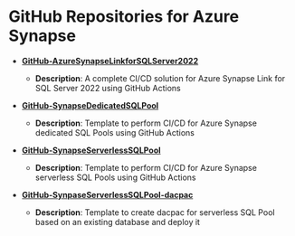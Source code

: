 # GitHub Repositories for Azure Synapse

- **[GitHub-AzureSynapseLinkforSQLServer2022](https://github.com/kevchant/GitHub-AzureSynapseLinkforSQLServer2022)**
  - **Description**: A complete CI/CD solution for Azure Synapse Link for SQL Server 2022 using GitHub Actions

- **[GitHub-SynapseDedicatedSQLPool](https://github.com/kevchant/GitHub-SynapseDedicatedSQLPool)**
  - **Description**: Template to perform CI/CD for Azure Synapse dedicated SQL Pools using GitHub Actions

- **[GitHub-SynapseServerlessSQLPool](https://github.com/kevchant/GitHub-SynapseServerlessSQLPool)**
  - **Description**: Template to perform CI/CD for Azure Synapse serverless SQL Pools using GitHub Actions

- **[GitHub-SynpaseServerlessSQLPool-dacpac](https://github.com/kevchant/GitHub-SynpaseServerlessSQLPool-dacpac)**
  - **Description**: Template to create dacpac for serverless SQL Pool based on an existing database and deploy it 


